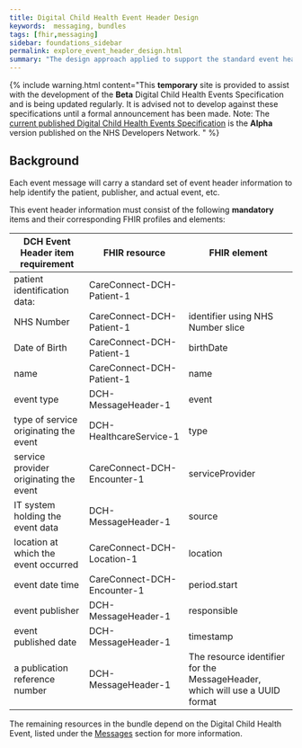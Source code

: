 ```yaml
---
title: Digital Child Health Event Header Design
keywords:  messaging, bundles
tags: [fhir,messaging]
sidebar: foundations_sidebar
permalink: explore_event_header_design.html
summary: "The design approach applied to support the standard event header information applicable to Digital Child Health (DCH)"
---
```


{% include warning.html content="This **temporary** site is provided to assist with the development of the **Beta** Digital Child Health Events Specification and is being updated regularly. It is advised not to develop against these specifications until a formal announcement has been made. Note: The [current published Digital Child Health Events Specification](https://nhsconnect.github.io/Digital-Child-Health/Generated/Chapter.1.About/index.html) is the **Alpha** version published on the NHS Developers Network. " %}

## Background ##
Each event message will carry a standard set of event header information to help identify the patient, publisher, and actual event, etc.

This event header information must consist of the following **mandatory** items and their corresponding FHIR profiles and elements:

| DCH Event Header item requirement      | FHIR resource               | FHIR element                                                                |
|----------------------------------------|-----------------------------|-----------------------------------------------------------------------------|
| patient identification data:           | CareConnect-DCH-Patient-1   |                                                                             |
| NHS Number                             | CareConnect-DCH-Patient-1   | identifier using NHS Number slice                                           |
| Date of Birth                          | CareConnect-DCH-Patient-1   | birthDate                                                                   |
| name                                   | CareConnect-DCH-Patient-1   | name                                                                        |
| event type                             | DCH-MessageHeader-1         | event                                                                       |
| type of service originating the event  | DCH-HealthcareService-1     | type 			                                                             |
| service provider originating the event | CareConnect-DCH-Encounter-1 | serviceProvider                                                             |
| IT system holding the event data       | DCH-MessageHeader-1         | source                                                                      |
| location at which the event occurred   | CareConnect-DCH-Location-1 | location                                                                    |
| event date time                        | CareConnect-DCH-Encounter-1 | period.start                                                                |
| event publisher                        | DCH-MessageHeader-1         | responsible                                                                 |
| event published date                   | DCH-MessageHeader-1         | timestamp                                                                   |
| a publication reference number         | DCH-MessageHeader-1         | The resource identifier for the MessageHeader, which will use a UUID format |

The remaining resources in the bundle depend on the Digital Child Health Event, listed under the [Messages](explore.html) section for more information.









